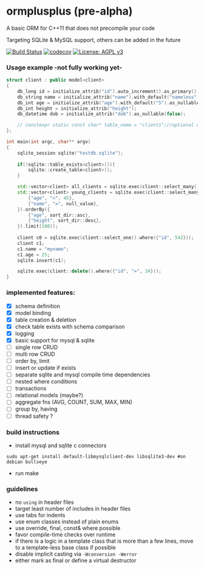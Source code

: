 # ormplusplus (pre-alpha)
A basic ORM for C++11 that does not precompile your code

Targeting SQLite & MySQL support, others can be added in the future

[![Build Status](https://travis-ci.org/demon36/ormplusplus.svg?branch=master)](https://travis-ci.org/demon36/ormplusplus)
[![codecov](https://codecov.io/gh/demon36/ormplusplus/branch/master/graph/badge.svg)](https://codecov.io/gh/demon36/ormplusplus)
[![License: AGPL v3](https://img.shields.io/badge/License-AGPL%20v3-blue.svg)](https://www.gnu.org/licenses/agpl-3.0)

### Usage example -not fully working yet- 
```cpp
struct client : public model<client>
{
	db_long id = initialize_attrib("id").auto_increment().as_primary();
	db_string name = initialize_attrib("name").with_default("nameless");
	db_int age = initialize_attrib("age").with_default("5").as_nullable();
	db_int height = initialize_attrib("height");
	db_datetime dob = initialize_attrib("dob").as_nullable(false);

	// constexpr static const char* table_name = "clients";//optional override for actual table name, default is class name
};

int main(int argc, char** argv)
{
	sqlite_session sqlite("testdb.sqlite");
	
	if(!sqlite::table_exists<client>()){
		sqlite::create_table<client>();
	}

	std::vector<client> all_clients = sqlite.exec(client::select_many().where());
	std::vector<client> young_clients = sqlite.exec(client::select_many().where({
		{"age", "<", 45},
		{"name", "=", null_value},
	}).orderBy({
		{"age", sort_dir::asc},
		{"height", sort_dir::desc},
	}).limit(100));
	
	client c0 = sqlite.exec(client::select_one().where({"id", 542}));
	client c1;
	c1.name = "myname";
	c1.age = 25;
	sqlite.insert(c1);

	sqlite.exec(client::delete().where({"id", "=", 34}));
}
```

### implemented features:
- [x] schema definition
- [x] model binding
- [x] table creation & deletion
- [x] check table exists with schema comparison
- [x] logging
- [x] basic support for mysql & sqlite
- [ ] single row CRUD
- [ ] multi row CRUD
- [ ] order by, limit
- [ ] insert or update if exists
- [ ] separate sqlite and mysql compile time dependencies
- [ ] nested where conditions
- [ ] transactions
- [ ] relational models (maybe?)
- [ ] aggregate fns (AVG, COUNT, SUM, MAX, MIN)
- [ ] group by, having
- [ ] thread safety ?

### build instructions
- install mysql and sqlite c connectors

``
sudo apt-get install default-libmysqlclient-dev libsqlite3-dev #on debian bullseye
``

- run make

### guidelines
- no `using` in header files
- target least number of includes in header files
- use tabs for indents
- use enum classes instead of plain enums
- use override, final, const& where possible
- favor compile-time checks over runtime
- if there is a logic in a template class that is more than a few lines, move to a template-less base class if possible
- disable implicit casting via `-Wconversion -Werror`
- either mark as final or define a virtual destructor
